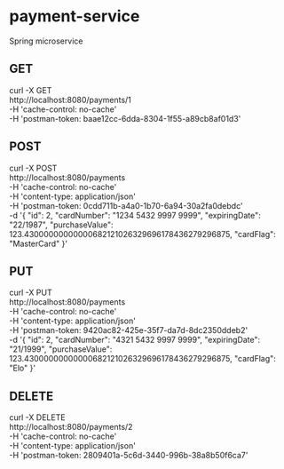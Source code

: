 # payment-service
Spring microservice

## GET
curl -X GET \
  http://localhost:8080/payments/1 \
  -H 'cache-control: no-cache' \
  -H 'postman-token: baae12cc-6dda-8304-1f55-a89cb8af01d3'
  
## POST
curl -X POST \
  http://localhost:8080/payments \
  -H 'cache-control: no-cache' \
  -H 'content-type: application/json' \
  -H 'postman-token: 0cdd711b-a4a0-1b70-6a94-30a2fa0debdc' \
  -d '{
    "id": 2,
    "cardNumber": "1234 5432 9997 9999",
    "expiringDate": "22/1987",
    "purchaseValue": 123.43000000000000682121026329696178436279296875,
    "cardFlag": "MasterCard"
}'

## PUT
curl -X PUT \
  http://localhost:8080/payments \
  -H 'cache-control: no-cache' \
  -H 'content-type: application/json' \
  -H 'postman-token: 9420ac82-425e-35f7-da7d-8dc2350ddeb2' \
  -d '{
    "id": 2,
    "cardNumber": "4321 5432 9997 9999",
    "expiringDate": "21/1999",
    "purchaseValue": 123.43000000000000682121026329696178436279296875,
    "cardFlag": "Elo"
}'

## DELETE
curl -X DELETE \
  http://localhost:8080/payments/2 \
  -H 'cache-control: no-cache' \
  -H 'content-type: application/json' \
  -H 'postman-token: 2809401a-5c6d-3440-996b-38a8b50f6ca7'
